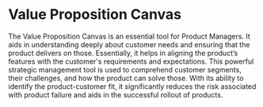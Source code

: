 # Value Proposition Canvas

The Value Proposition Canvas is an essential tool for Product Managers. It aids in understanding deeply about customer needs and ensuring that the product delivers on those. Essentially, it helps in aligning the product’s features with the customer's requirements and expectations. This powerful strategic management tool is used to comprehend customer segments, their challenges, and how the product can solve those. With its ability to identify the product-customer fit, it significantly reduces the risk associated with product failure and aids in the successful rollout of products.